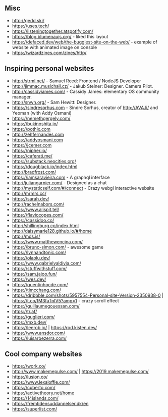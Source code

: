 ## Misc
- http://gedd.ski/
- https://uses.tech/
- https://listeningtogether.atspotify.com/
- https://blog.blumenaujs.org/ - liked this layout
- https://defaced.dev/web/the-buggiest-site-on-the-web/ - example of website with animated image on console
- https://wizardzines.com/zines/http/

## Inspiring personal websites
- http://strml.net/ - Samuel Reed: Frontend / NodeJS Developer
- http://jimmac.musichall.cz/ - Jakub Steiner: Designer. Camera Pilot.
- http://cassidyjames.com/ - Cassidy James: elementary OS community manager.
- http://snwh.org/ - Sam Hewitt: Designer.
- https://sindresorhus.com - Sindre Sorhus, creator of http://AVA.li/ and Yeoman (with Addy Osmani)
- https://nemethgergely.com/
- https://bukinoshita.io/
- https://pothix.com
- http://zehfernandes.com
- https://addyosmani.com
- https://jcemer.com
- https://nipher.io/
- https://caferati.me/
- https://substack.neocities.org/
- https://dougblack.io/index.html
- http://bradfrost.com/
- https://iamsaravieira.com - A graphql interface
- http://juliangarnier.com/ - Designed as a chat
- http://mystaticself.com/#/connect - Crazy webgl interactive website
- http://mrmrs.cc/
- https://sarah.dev/
- http://rachelnabors.com/
- https://www.alispit.tel/
- https://flaviocopes.com/
- https://cassidoo.co/
- http://shillingburg.co/index.html
- http://daisymarie128.github.io/#/home
- http://mds.is/
- https://www.matthewencina.com/
- https://bruno-simon.com/ - awesome game
- https://lynnandtonic.com/ 
- https://olaolu.dev/
- https://www.gabrielvaldivia.com/
- https://stuffwithstuff.com/
- https://sam.jajoo.fun/
- https://wes.dev/
- https://quentinhocde.com/
- https://timcchang.com/
- https://dribbble.com/shots/5957554-Personal-site-Version-2350938-0 | https://t.co/fM3faTpIV5?amp=1 - crazy scroll effect
- https://guillaumegouessan.com/
- https://tr.af/
- https://guglieri.com/
- https://mxb.dev/
- https://leerob.io/ | https://rod.kisten.dev/
- https://www.ansdor.com/
- https://luisarbezerra.com/
 
## Cool company websites
- https://work.co/
- http://www.makemepulse.com/ | https://2019.makemepulse.com/
- https://lusion.co/
- https://www.lexaloffle.com/
- https://cuberto.com/ 
- https://activetheory.net/home
- https://14islands.com/
- https://fremtidensuddannelser.dk/en
- https://superlist.com/
